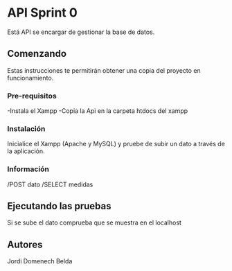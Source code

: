 # API Sprint 0
Está API se encargar de gestionar la base de datos.

## Comenzando
Estas instrucciones te permitirán obtener una copia del proyecto en funcionamiento.

### Pre-requisitos
-Instala el Xampp
-Copia la Api en la carpeta htdocs del xampp

### Instalación
Inicialice el Xampp (Apache y MySQL) y pruebe de subir un dato a través de la aplicación.

### Información 
/POST dato
/SELECT medidas

## Ejecutando las pruebas
Si se sube el dato comprueba que se muestra en el localhost

## Autores
Jordi Domenech Belda

